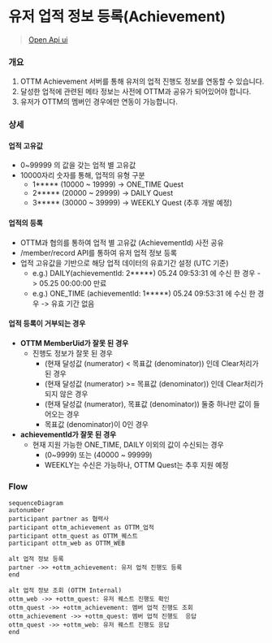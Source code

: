 # 유저 업적 정보 등록(Achievement)
> [Open Api ui](%partner-api-base%/achievement/swagger-ui/index.html)
### 개요

1. OTTM Achievement 서버를 통해 유저의 업적 진행도 정보를 연동할 수 있습니다.
2. 달성한 업적에 관련된 메타 정보는 사전에 OTTM과 공유가 되어있어야 합니다.
3. 유저가 OTTM의 멤버인 경우에만 연동이 가능합니다.

### 상세

#### 업적 고유값
- 0~99999 의 값을 갖는 업적 별 고유값
- 10000자리 숫자를 통해, 업적의 유형 구분
  - 1***** (10000 ~ 19999) -> ONE_TIME Quest
  - 2***** (20000 ~ 29999) -> DAILY Quest
  - 3***** (30000 ~ 39999) -> WEEKLY Quest (추후 개발 예정)

#### 업적의 등록
- OTTM과 협의를 통하여 업적 별 고유값 (AchievementId) 사전 공유
- /member/record API를 통하여 유저 업적 정보 등록
- 업적 고유값을 기반으로 해당 업적 데이터의 유효기간 설정 (UTC 기준)
  - e.g.) DAILY(achievementId: 2*****) 05.24 09:53:31 에 수신 한 경우 -> 05.25 00:00:00 만료
  - e.g.) ONE_TIME (achievementId: 1*****) 05.24 09:53:31 에 수신 한 경우 -> 유효 기간 없음

#### 업적 등록이 거부되는 경우
- **OTTM MemberUid가 잘못 된 경우**
  - 진행도 정보가 잘못 된 경우
    - (현재 달성값 (numerator) < 목표값 (denominator)) 인데 Clear처리가 된 경우
    - (현재 달성값 (numerator) >= 목표값 (denominator)) 인데 Clear처리가 되지 않은 경우
    - (현재 달성값 (numerator), 목표값 (denominator)) 둘중 하나만 값이 들어오는 경우
    - 목표값 (denominator)이 0인 경우
- **achievementId가 잘못 된 경우**
  - 현재 지원 가능한 ONE_TIME, DAILY 이외의 값이 수신되는 경우
    - (0~9999) 또는 (40000 ~ 99999)
    - WEEKLY는 수신은 가능하나, OTTM Quest는 추후 지원 예정
    
### Flow

```mermaid
sequenceDiagram
autonumber
participant partner as 협력사
participant ottm_achievement as OTTM_업적
participant ottm_quest as OTTM_퀘스트
participant ottm_web as OTTM_WEB

alt 업적 정보 등록
partner ->> +ottm_achievement: 유저 업적 진행도 등록
end

alt 업적 정보 조회 (OTTM Internal)
ottm_web ->> +ottm_quest: 유저 퀘스트 진행도 확인
ottm_quest ->> +ottm_achievement: 멤버 업적 진행도 조회
ottm_achievement ->> +ottm_quest: 멤버 업적 진행도  응답
ottm_quest ->> +ottm_web: 유저 퀘스트 진행도 응답
end
```
